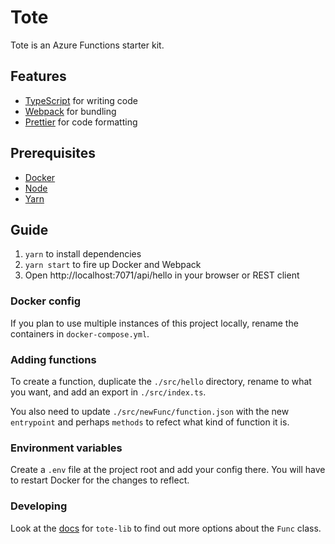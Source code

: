 # Tote

Tote is an Azure Functions starter kit.

## Features

- [TypeScript](https://www.typescriptlang.org) for writing code
- [Webpack](https://webpack.js.org) for bundling
- [Prettier](https://prettier.io) for code formatting

## Prerequisites

- [Docker](https://docs.docker.com/compose)
- [Node](https://nodejs.org)
- [Yarn](https://yarnpkg.com)

## Guide

1. `yarn` to install dependencies
2. `yarn start` to fire up Docker and Webpack
3. Open http://localhost:7071/api/hello in your browser or REST client

### Docker config

If you plan to use multiple instances of this project locally, rename the containers in `docker-compose.yml`.

### Adding functions

To create a function, duplicate the `./src/hello` directory, rename to what you want, and add an export in `./src/index.ts`.

You also need to update `./src/newFunc/function.json` with the new `entrypoint` and perhaps `methods` to refect what kind of function it is.

### Environment variables

Create a `.env` file at the project root and add your config there. You will have to restart Docker for the changes to reflect.

### Developing

Look at the [docs](http://github.com/alizahid/tote-lib) for `tote-lib` to find out more options about the `Func` class.

